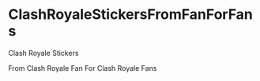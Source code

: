 # ClashRoyaleStickersFromFanForFans
Clash Royale Stickers 

From Clash Royale Fan For Clash Royale Fans
